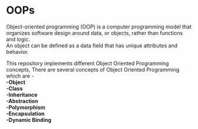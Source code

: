 # OOPs
Object-oriented programming (OOP) is a computer programming model that organizes software design around data, or objects, rather than functions and logic. </br>
An object can be defined as a data field that has unique attributes and behavior.</br>

This repository implements different Object Oriented Programming concepts, There are several concepts of Object Oriented Programming which are -</br>
<strong>-Object</strong></br>
<strong>-Class</strong></br>
<strong>-Inheritance</strong></br>
<strong>-Abstraction</strong></br>
<strong>-Polymorphism</strong></br>
<strong>-Encapsulation</strong></br>
<strong>-Dynamic Binding</strong></br>
